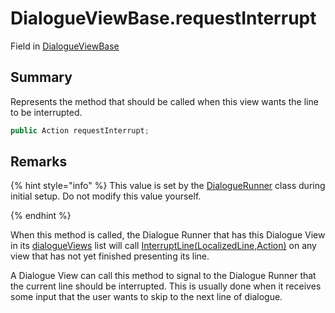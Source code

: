 # DialogueViewBase.requestInterrupt

Field in [DialogueViewBase](/docs/api/csharp/yarn.unity.dialogueviewbase.md)

## Summary


Represents the method that should be called when this view wants the
line to be interrupted.


```csharp
public Action requestInterrupt;
```

## Remarks

<p>
{% hint style="info" %}
This value is set by the <a href="yarn.unity.dialoguerunner.md">DialogueRunner</a> class during initial setup. Do not modify
this value yourself.

{% endhint %}
</p> <p>
When this method is called, the Dialogue Runner that has this
Dialogue View in its <a href="yarn.unity.dialoguerunner.dialogueviews.md">dialogueViews</a> list
will call <a href="yarn.unity.dialogueviewbase.interruptline.md">InterruptLine(LocalizedLine,Action)</a> on any
view that has not yet finished presenting its line.
</p> <p>
A Dialogue View can call this method to signal to the Dialogue
Runner that the current line should be interrupted. This is usually
done when it receives some input that the user wants to skip to the
next line of dialogue.
</p>


